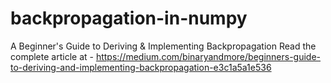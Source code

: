 # backpropagation-in-numpy
A Beginner's Guide to Deriving & Implementing Backpropagation
Read the complete article at - https://medium.com/binaryandmore/beginners-guide-to-deriving-and-implementing-backpropagation-e3c1a5a1e536
